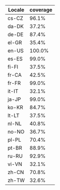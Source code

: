 ﻿| Locale | coverage |
| ------ | -------- |
| cs-CZ | 96.1% |
| da-DK | 37.2% |
| de-DE | 87.4% |
| el-GR | 35.4% |
| en-US | 100.0% |
| es-ES | 99.0% |
| fi-FI | 37.5% |
| fr-CA | 42.5% |
| fr-FR | 99.0% |
| it-IT | 32.1% |
| ja-JP | 99.0% |
| ko-KR | 84.7% |
| lt-LT | 37.5% |
| nl-NL | 40.8% |
| no-NO | 36.7% |
| pl-PL | 70.4% |
| pt-BR | 88.9% |
| ru-RU | 92.9% |
| vi-VN | 32.1% |
| zh-CN | 70.8% |
| zh-TW | 32.6% |

